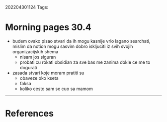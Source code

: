 202204301124
Tags: 
# Morning pages 30.4
- budem ovako pisao stvari da ih mogu kasnije vrlo lagano searchati, mislim da notion mogu sasvim dobro iskljuciti iz svih svojih organizacijskih shema
	- nisam jos siguran
	- probati cu rokati obsidian za sve bas me zanima dokle ce me to dogurati
- zasada stvari koje moram pratiti su
	- obaveze oko kseta
	- faksa
	- koliko cesto sam se cuo sa mamom
---
# References